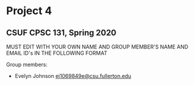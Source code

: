 # Project 4
## CSUF CPSC 131, Spring 2020

MUST EDIT WITH YOUR OWN NAME AND GROUP MEMBER'S NAME AND EMAIL ID's IN THE FOLLOWING FORMAT

Group members:
- Evelyn Johnson ej1069849e@csu.fullerton.edu

